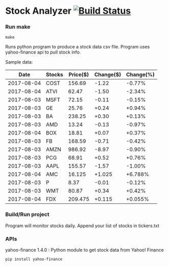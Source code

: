 # Stock Analyzer [![Build Status](https://travis-ci.org/ogoyal/StockAnalyzer.svg?branch=master)](https://travis-ci.org/ogoyal/StockAnalyzer)

### Run make
```
make
```

Runs python program to produce a stock data csv file. Program uses yahoo-finance api to pull stock info.

Sample data:

| Date| Stocks| Price($)| Change($)| Change(%) | 
| --- | --- | --- | --- | ---  | 
| 2017-08-04| COST| 156.69| -1.22| -0.77% | 
| 2017-08-04| ATVI| 62.47| -1.50| -2.34% | 
| 2017-08-03| MSFT| 72.15| -0.11| -0.15% | 
| 2017-08-03| GE| 25.76| +0.24| +0.94% | 
| 2017-08-03| BA| 238.25| +0.30| +0.13% | 
| 2017-08-03| AMD| 13.24| -0.13| -0.97% | 
| 2017-08-04| BOX| 18.81| +0.07| +0.37% | 
| 2017-08-03| FB| 168.59| -0.71| -0.42% | 
| 2017-08-03| AMZN| 986.92| -8.97| -0.90% | 
| 2017-08-03| PCG| 68.91| +0.52| +0.76% | 
| 2017-08-03| AAPL| 155.57| -1.57| -1.00% | 
| 2017-08-04| AMC| 16.125| +1.025| +6.788% | 
| 2017-08-03| P| 8.37| -0.01| -0.12% | 
| 2017-08-03| WMT| 80.87| +0.34| +0.42% | 
| 2017-08-04| FDX| 209.475| +0.115| +0.055% | 

### Build/Run project

Program will monitor stocks daily. Append your list of stocks in tickers.txt

### APIs
yahoo-finance 1.4.0 : Python module to get stock data from Yahoo! Finance

```
pip install yahoo-finance
```

